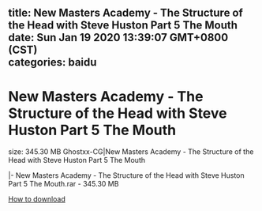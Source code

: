 
title: New Masters Academy - The Structure of the Head with Steve Huston  Part 5 The Mouth
date: Sun Jan 19 2020 13:39:07 GMT+0800 (CST)    
categories: baidu
---

# New Masters Academy - The Structure of the Head with Steve Huston  Part 5 The Mouth
size: 345.30 MB
 Ghostxx-CG|New Masters Academy - The Structure of the Head with Steve Huston Part 5 The Mouth
 
|- New Masters Academy - The Structure of the Head with Steve Huston  Part 5 The Mouth.rar - 345.30 MB

[How to download](https://bpcam.bemobtrk.com/go/2ceec3aa-1ca2-46d6-b9ff-aaa5c184517c?jno=5014)